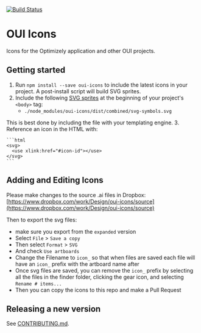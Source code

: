 [![Build Status](https://travis-ci.org/optimizely/oui-icons.svg?branch=master)](https://travis-ci.org/optimizely/oui-icons)

# OUI Icons

Icons for the Optimizely application and other OUI projects.

## Getting started

1. Run `npm install --save oui-icons` to include the latest icons in your project. A post-install script will build SVG sprites.
2. Include the following [SVG sprites](https://css-tricks.com/svg-sprites-use-better-icon-fonts/) at the beginning of your project's `<body>` tag:
    - `./node_modules/oui-icons/dist/combined/svg-symbols.svg`

  This is best done by including the file with your templating engine.
3. Reference an icon in the HTML with:

    ```html
    <svg>
      <use xlink:href="#icon-id"></use>
    </svg>
    ```

## Adding and Editing Icons

Please make changes to the source .ai files in Dropbox:
[https://www.dropbox.com/work/Design/oui-icons/source](https://www.dropbox.com/work/Design/oui-icons/source)

Then to export the svg files:
- make sure you export from the `expanded` version
- Select `File` > `Save a copy`
- Then select `Format` > `SVG`
- And check `Use artboards`
- Change the Filename to `icon_` so that when files are saved each file will have an `icon_` prefix with the artboard name after
- Once svg files are saved, you can remove the `icon_` prefix by selecting all the files in the finder folder, clicking the gear icon, and selecting `Rename # items...`
- Then you can copy the icons to this repo and make a Pull Request

## Releasing a new version

See [CONTRIBUTING.md](https://github.com/optimizely/oui-icons/blob/master/CONTRIBUTING.md).
